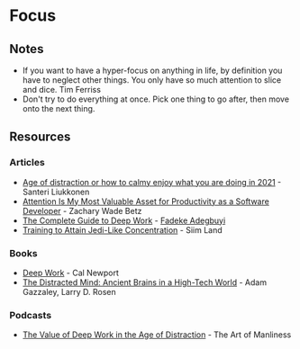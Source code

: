 # Focus

## Notes

* If you want to have a hyper-focus on anything in life, by definition you have to neglect other things. You only have so much attention to slice and dice. Tim Ferriss
* Don't try to do everything at once. Pick one thing to go after, then move onto the next thing.

## Resources

### Articles

* [Age of distraction or how to calmy enjoy what you are doing in 2021](https://www.lostbookofsales.com/age-of-distractions/) - Santeri Liukkonen
* [Attention Is My Most Valuable Asset for Productivity as a Software Developer](https://zwbetz.com/attention-is-my-most-valuable-asset-for-productivity-as-a-software-developer/) - Zachary Wade Betz
* [The Complete Guide to Deep Work](https://blog.doist.com/deep-work/) - [Fadeke Adegbuyi](https://blog.doist.com/by/fadeke-adegbuyi/)
* [Training to Attain Jedi-Like Concentration](https://siimland.com/training-attain-jedi-like-concentration/) - Siim Land

### Books

* [Deep Work](https://smile.amazon.co.uk/Deep-Work-Focused-Success-Distracted/dp/0349411905/) - Cal Newport
* [The Distracted Mind: Ancient Brains in a High-Tech World](https://smile.amazon.co.uk/dp/0262534436/) - Adam Gazzaley, Larry D. Rosen

### Podcasts

* [The Value of Deep Work in the Age of Distraction](https://www.artofmanliness.com/articles/podcast-168-the-value-of-deep-work-in-the-age-of-distraction/) - The Art of Manliness

